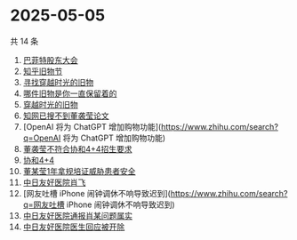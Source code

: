# 2025-05-05

共 14 条

<!-- BEGIN ZHIHUSEARCH -->
<!-- 最后更新时间 Mon May 05 2025 18:13:33 GMT+0800 (China Standard Time) -->
1. [巴菲特股东大会](https://www.zhihu.com/search?q=巴菲特股东大会)
1. [知乎旧物节](https://www.zhihu.com/search?q=知乎旧物节)
1. [寻找穿越时光的旧物](https://www.zhihu.com/search?q=寻找穿越时光的旧物)
1. [哪件旧物是你一直保留着的](https://www.zhihu.com/search?q=哪件旧物是你一直保留着的)
1. [穿越时光的旧物](https://www.zhihu.com/search?q=穿越时光的旧物)
1. [知网已搜不到董袭莹论文](https://www.zhihu.com/search?q=知网已搜不到董袭莹论文)
1. [OpenAI 将为 ChatGPT 增加购物功能](https://www.zhihu.com/search?q=OpenAI 将为 ChatGPT 增加购物功能)
1. [董袭莹不符合协和4+4招生要求](https://www.zhihu.com/search?q=董袭莹不符合协和4+4招生要求)
1. [协和4+4](https://www.zhihu.com/search?q=协和4+4)
1. [董某莹1年拿规培证威胁患者安全](https://www.zhihu.com/search?q=董某莹1年拿规培证威胁患者安全)
1. [中日友好医院肖飞](https://www.zhihu.com/search?q=中日友好医院肖飞)
1. [网友吐槽 iPhone 闹钟调休不响导致迟到](https://www.zhihu.com/search?q=网友吐槽 iPhone 闹钟调休不响导致迟到)
1. [中日友好医院通报肖某问题属实](https://www.zhihu.com/search?q=中日友好医院通报肖某问题属实)
1. [中日友好医院医生回应被开除](https://www.zhihu.com/search?q=中日友好医院医生回应被开除)
<!-- END ZHIHUSEARCH -->
